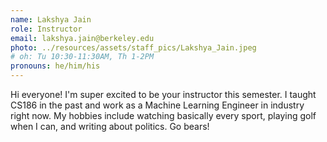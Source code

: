 ```yaml
---
name: Lakshya Jain
role: Instructor
email: lakshya.jain@berkeley.edu
photo: ../resources/assets/staff_pics/Lakshya_Jain.jpeg
# oh: Tu 10:30-11:30AM, Th 1-2PM
pronouns: he/him/his
---
```


Hi everyone! I'm super excited to be your instructor this semester. I taught CS186 in the past and work as a Machine Learning Engineer in industry right now. My hobbies include watching basically every sport, playing golf when I can, and writing about politics. Go bears!
